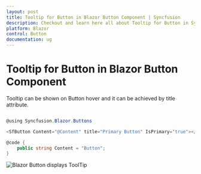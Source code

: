 ```yaml
---
layout: post
title: Tooltip for Button in Blazor Button Component | Syncfusion
description: Checkout and learn here all about Tooltip for Button in Syncfusion Blazor Button component and more.
platform: Blazor
control: Button
documentation: ug
---
```


# Tooltip for Button in Blazor Button Component

Tooltip can be shown on Button hover and it can be achieved by title attribute.

```csharp

@using Syncfusion.Blazor.Buttons

<SfButton Content="@Content" title="Primary Button" IsPrimary="true"></SfButton>

@code {
    public string Content = "Button";
}

```


![Blazor Button displays ToolTip](./../images/blazor-button-tooltip.png)

